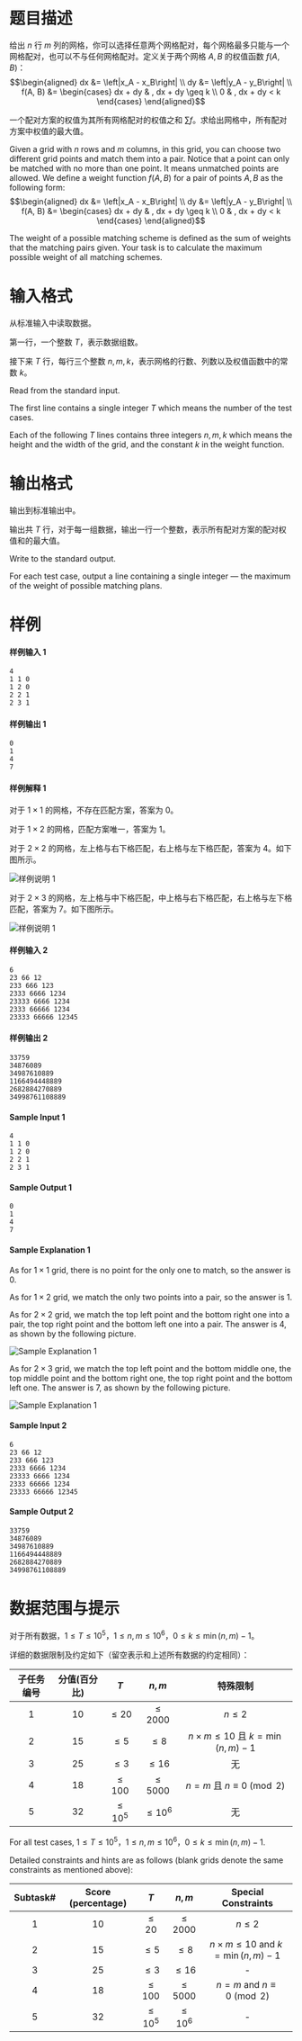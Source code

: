 
# 题目描述

给出 $n$ 行 $m$ 列的网格，你可以选择任意两个网格配对，每个网格最多只能与一个网格配对，也可以不与任何网格配对。定义关于两个网格 $A, B$ 的权值函数 $f(A, B)$：
$$\begin{aligned} dx &= \left|x_A - x_B\right| \\ dy &= \left|y_A - y_B\right| \\ f(A, B) &= \begin{cases} dx + dy & , dx + dy \geq k \\ 0 & , dx + dy < k \end{cases} \end{aligned}$$

一个配对方案的权值为其所有网格配对的权值之和 $\sum f$。求给出网格中，所有配对方案中权值的最大值。

<div class="lang-divider"></div>

Given a grid with $n$ rows and $m$ columns, in this grid, you can choose two different grid points and match them into a pair. Notice that a point can only be matched with no more than one point. It means unmatched points are allowed. We define a weight function $f(A, B)$ for a pair of points $A, B$ as the following form:  
$$\begin{aligned} dx &= \left|x_A - x_B\right| \\ dy &= \left|y_A - y_B\right| \\ f(A, B) &= \begin{cases} dx + dy & , dx + dy \geq k \\ 0 & , dx + dy < k \end{cases} \end{aligned}$$

The weight of a possible matching scheme is defined as the sum of weights that the matching pairs given. Your task is to calculate the maximum possible weight of all matching schemes. 

# 输入格式

从标准输入中读取数据。

第一行，一个整数 $T$，表示数据组数。

接下来 $T$ 行，每行三个整数 $n, m, k$，表示网格的行数、列数以及权值函数中的常数 $k$。

<div class="lang-divider"></div>

Read from the standard input. 

The first line contains a single integer $T$ which means the number of the test cases. 

Each of the following $T$ lines contains three integers $n, m, k$ which means the height and the width of the grid, and the constant $k$ in the weight function. 

# 输出格式

输出到标准输出中。

输出共 $T$ 行，对于每一组数据，输出一行一个整数，表示所有配对方案的配对权值和的最大值。

<div class="lang-divider"></div>

Write to the standard output. 

For each test case, output a line containing a single integer — the maximum of the weight of possible matching plans. 

# 样例

#### 样例输入 1

```plain
4
1 1 0
1 2 0
2 2 1
2 3 1
```

#### 样例输出 1

```plain
0
1
4
7
```

#### 样例解释 1

对于 $1 \times 1$ 的网格，不存在匹配方案，答案为 $0$。

对于 $1 \times 2$ 的网格，匹配方案唯一，答案为 $1$。

对于 $2 \times 2$ 的网格，左上格与右下格匹配，右上格与左下格匹配，答案为 $4$。如下图所示。

![样例说明 1](/source/loj/550/img/aHR0cHM6Ly9sb2ouYWMvcHJvYmxlbS8xL3Rlc3RkYXRhL2Rvd25sb2FkL0V4cGxhbmF0aW9uMy5wbmc=.png)

对于 $2 \times 3$ 的网格，左上格与中下格匹配，中上格与右下格匹配，右上格与左下格匹配，答案为 $7$。如下图所示。

![样例说明 1](/source/loj/550/img/aHR0cHM6Ly9sb2ouYWMvcHJvYmxlbS8xL3Rlc3RkYXRhL2Rvd25sb2FkL0V4cGxhbmF0aW9uNC5wbmc=.png)

#### 样例输入 2

```plain
6
23 66 12
233 666 123
2333 6666 1234
23333 6666 1234
2333 66666 1234
23333 66666 12345
```

#### 样例输出 2

```plain
33759
34876089
34987610889
1166494448889
2682884270889
34998761108889
```

<div class="lang-divider"></div>

#### Sample Input 1

```plain
4
1 1 0
1 2 0
2 2 1
2 3 1
```

#### Sample Output 1

```plain
0
1
4
7
```

#### Sample Explanation 1

As for $1 \times 1$ grid, there is no point for the only one to match, so the answer is $0$. 

As for $1 \times 2$ grid, we match the only two points into a pair, so the answer is $1$. 

As for $2 \times 2$ grid, we match the top left point and the bottom right one into a pair, the top right point and the bottom left one into a pair. The answer is $4$, as shown by the following picture. 

![Sample Explanation 1](/source/loj/550/img/aHR0cHM6Ly9sb2ouYWMvcHJvYmxlbS8xL3Rlc3RkYXRhL2Rvd25sb2FkL0V4cGxhbmF0aW9uMy5wbmc=.png)

As for $2 \times 3$ grid, we match the top left point and the bottom middle one, the top middle point and the bottom right one, the top right point and the bottom left one. The answer is $7$, as shown by the following picture. 

![Sample Explanation 1](/source/loj/550/img/aHR0cHM6Ly9sb2ouYWMvcHJvYmxlbS8xL3Rlc3RkYXRhL2Rvd25sb2FkL0V4cGxhbmF0aW9uNC5wbmc=.png)

#### Sample Input 2

```plain
6
23 66 12
233 666 123
2333 6666 1234
23333 6666 1234
2333 66666 1234
23333 66666 12345
```

#### Sample Output 2

```plain
33759
34876089
34987610889
1166494448889
2682884270889
34998761108889
```

# 数据范围与提示

对于所有数据，$1 \leq T \leq 10^5$，$1 \leq n,m \leq 10^6$，$0 \leq k \leq \min(n, m) - 1$。

详细的数据限制及约定如下（留空表示和上述所有数据的约定相同）：  

|	子任务编号	|分值(百分比)	|$T$			|	$n, m$				|	特殊限制									|
|:----------------------:|:----------------:|:-----------------------:|:-----------------------------------:|:-------------------------------------------------------------------:|
|	$1$			|	$10$		|	$\leq 20$		|	$\leq 2000$			|	$n \leq 2$								|
|	$2$			|	$15$		|	$\leq 5$		|	$\leq 8$				|	$n \times m \leq 10$ 且 $k = \min(n, m) - 1$	|
|	$3$			|	$25$		|	$\leq 3$		|	$\leq 16$				|	无										|
|	$4$			|	$18$		|	$\leq 100$	|	$\leq 5000$			|	$n = m$ 且 $n \equiv 0 \pmod 2$				|
|	$5$			|	$32$		|	$\leq 10^5$	|	$\leq 10^6$			|	无										|

<div class="lang-divider"></div>

For all test cases, $1 \leq T \leq 10^5$，$1 \leq n,m \leq 10^6$，$0 \leq k \leq \min(n, m) - 1$.

Detailed constraints and hints are as follows (blank grids denote the same constraints as mentioned above):    

|	Subtask#	|	Score (percentage)	|$T$			|	$n, m$				|	Special Constraints |
|:----------------------:|:----------------:|:-----------------------:|:-----------------------------------:|:-------------------------------------------------------------------:|
|	$1$			|	$10$		|	$\leq 20$		|	$\leq 2000$			|	$n \leq 2$								|
|	$2$			|	$15$		|	$\leq 5$		|	$\leq 8$				|	$n \times m \leq 10$ and $k = \min(n, m) - 1$	|
|	$3$			|	$25$		|	$\leq 3$		|	$\leq 16$				|	-									|
|	$4$			|	$18$		|	$\leq 100$	|	$\leq 5000$			|	$n = m$ and $n \equiv 0 \pmod 2$			|
|	$5$			|	$32$		|	$\leq 10^5$	|	$\leq 10^6$			|	-									|

